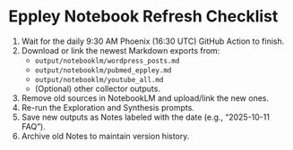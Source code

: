 # Eppley Notebook Refresh Checklist

1. Wait for the daily 9:30 AM Phoenix (16:30 UTC) GitHub Action to finish.  
2. Download or link the newest Markdown exports from:
   - `output/notebooklm/wordpress_posts.md`
   - `output/notebooklm/pubmed_eppley.md`
   - `output/notebooklm/youtube_all.md`
   - (Optional) other collector outputs.
3. Remove old sources in NotebookLM and upload/link the new ones.
4. Re-run the Exploration and Synthesis prompts.  
5. Save new outputs as Notes labeled with the date (e.g., “2025-10-11 FAQ”).  
6. Archive old Notes to maintain version history.
